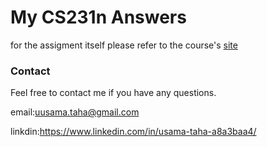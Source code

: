 # My CS231n Answers
for the assigment itself please refer to the course's [site](http://cs231n.github.io/)


### Contact ###
Feel free to contact me if you have any questions.

email:uusama.taha@gmail.com

linkdin:https://www.linkedin.com/in/usama-taha-a8a3baa4/
